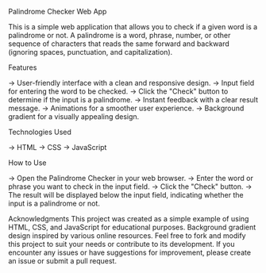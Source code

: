 Palindrome Checker Web App

This is a simple web application that allows you to check if a given word is a palindrome or not. A palindrome is a word, phrase, number, or other sequence of characters that reads the same forward and backward (ignoring spaces, punctuation, and capitalization).

Features

-> User-friendly interface with a clean and responsive design.
-> Input field for entering the word to be checked.
-> Click the "Check" button to determine if the input is a palindrome.
-> Instant feedback with a clear result message.
-> Animations for a smoother user experience.
-> Background gradient for a visually appealing design.

Technologies Used

-> HTML
-> CSS
-> JavaScript


How to Use

-> Open the Palindrome Checker in your web browser.
-> Enter the word or phrase you want to check in the input field.
-> Click the "Check" button.
-> The result will be displayed below the input field, indicating whether the input is a palindrome or not.


Acknowledgments
This project was created as a simple example of using HTML, CSS, and JavaScript for educational purposes.
Background gradient design inspired by various online resources.
Feel free to fork and modify this project to suit your needs or contribute to its development. If you encounter any issues or have suggestions for improvement, please create an issue or submit a pull request.
